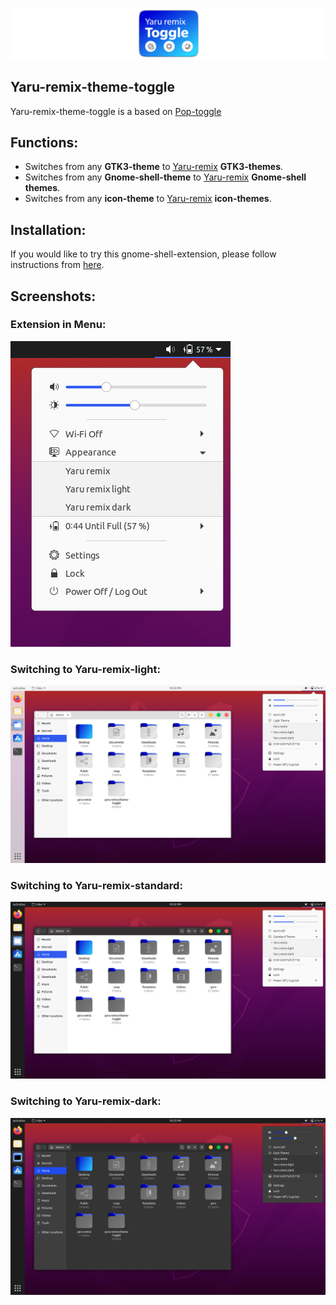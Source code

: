 ![yaru-remix-toggle](screenshots/yaru-remix-toggle.png)

## Yaru-remix-theme-toggle
Yaru-remix-theme-toggle is a based on [Pop-toggle](https://github.com/kylecorry31/gnome-shell-extension-pop-theme-toggle)

## Functions:
- Switches from any **GTK3-theme** to [Yaru-remix](https://github.com/Muqtxdir/yaru-remix) **GTK3-themes**.
- Switches from any **Gnome-shell-theme** to [Yaru-remix](https://github.com/Muqtxdir/yaru-remix) **Gnome-shell themes**.
- Switches from any **icon-theme** to [Yaru-remix](https://github.com/Muqtxdir/yaru-remix) **icon-themes**.

## Installation:
If you would like to try this gnome-shell-extension, please follow instructions from [here](install.md).

## Screenshots:

### Extension in Menu:
![yaru-remix-theme-toggle-extension](screenshots/yaru-remix-theme-toggle.png)

### Switching to Yaru-remix-light:
![light](screenshots/light.png)

### Switching to Yaru-remix-standard:
![standard](screenshots/default.png)

### Switching to Yaru-remix-dark:
![dark](screenshots/dark.png)

